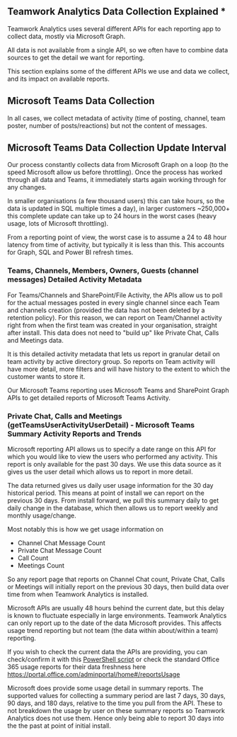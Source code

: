 ## Teamwork Analytics Data Collection Explained *

Teamwork Analytics uses several different APIs for each reporting app to collect data, mostly via Microsoft Graph.

All data is not available from a single API, so we often have to combine data sources to get the detail we want for reporting.

This section explains some of the different APIs we use and data we collect, and its impact on available reports.

## Microsoft Teams Data Collection

In all cases, we collect metadata of activity (time of posting, channel, team poster, number of posts/reactions) but not the content of messages.

## Microsoft Teams Data Collection Update Interval

Our process constantly collects data from Microsoft Graph on a loop (to the speed Microsoft allow us before throttling). Once the process has worked through all data and Teams, it immediately starts again working through for any changes.

In smaller organisations (a few thousand users) this can take hours, so the data is updated in SQL multiple times a day), in larger customers ~250,000+ this complete update can take up to 24 hours in the worst cases (heavy usage, lots of Microsoft throttling).

From a reporting point of view, the worst case is to assume a 24 to 48 hour latency from time of activity, but typically it is less than this. This accounts for Graph, SQL and Power BI refresh times.

### Teams, Channels, Members, Owners, Guests (channel messages) Detailed Activity Metadata

For Teams/Channels and SharePoint/File Activity, the APIs allow us to poll for the actual messages posted in every single channel since each Team and channels creation (provided the data has not been deleted by a retention policy). For this reason, we can report on Team/Channel activity right from when the first team was created in your organisation, straight after install. This data does not need to "build up" like Private Chat, Calls and Meetings data.

It is this detailed activity metadata that lets us report in granular detail on team activity by active directory group. So reports on Team activity will have more detail, more filters and will have history to the extent to which the customer wants to store it.

Our Microsoft Teams reporting uses Microsoft Teams and SharePoint Graph APIs to get detailed reports of Microsoft Teams Activity.

### Private Chat, Calls and Meetings (getTeamsUserActivityUserDetail) -  Microsoft Teams Summary Activity Reports and Trends

Microsoft reporting API allows us to specify a date range on this API for which you would like to view the users who performed any activity. This report is only available for the past 30 days. We use this data source as it gives us the user detail which allows us to report in more detail.

The data returned gives us daily user usage information for the 30 day historical period. This means at point of install we can report on the previous 30 days. From install forward, we pull this summary daily to get daily change in the database, which then allows us to report weekly and monthly usage/change.

Most notably this is how we get usage information on

- Channel Chat Message Count
- Private Chat Message Count
- Call Count
- Meetings Count

So any report page that reports on Channel Chat count, Private Chat, Calls or Meetings will initially report on the previous 30 days, then build data over time from when Teamwork Analytics is installed.

Microsoft APIs are usually 48 hours behind the current date, but this delay is known to fluctuate especially in large environments. Teamwork Analytics can only report up to the date of the data Microsoft provides. This affects usage trend reporting but not team (the data within about/within a team) reporting.

If you wish to check the current data the APIs are providing, you can check/confirm it with this [PowerShell script](https://github.com/modalitysystems/modalitysoftware-docs/blob/master/twa/Reporting-API-Freshness-Check.md) or check the standard Office 365 usage reports for their data freshness here https://portal.office.com/adminportal/home#/reportsUsage

Microsoft does provide some usage detail in summary reports. The supported values for collecting a summary period are last 7 days, 30 days, 90 days, and 180 days, relative to the time you pull from the API. These to not breakdown the usage by user on these summary reports so Teamwork Analytics does not use them. Hence only being able to report 30 days into the the past at point of initial install.





